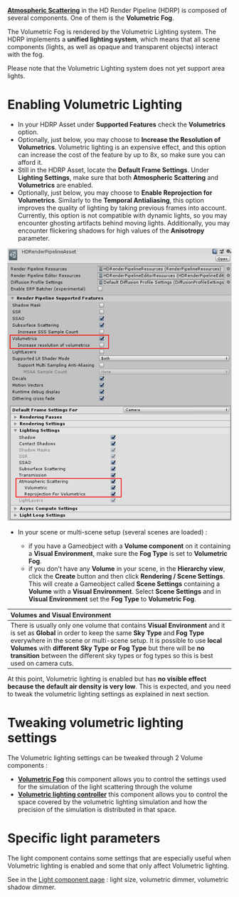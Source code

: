 **[Atmospheric Scattering](https://github.com/Unity-Technologies/ScriptableRenderPipeline/wiki/Atmospheric-Scattering)** in the HD Render Pipeline (HDRP) is composed of several components. One of them is the **Volumetric Fog**.

The Volumetric Fog is rendered by the Volumetric Lighting system. The HDRP implements a **unified lighting system**, which means that all scene components (lights, as well as opaque and transparent objects) interact with the fog.

Please note that the Volumetric Lighting system does not yet support area lights.

# Enabling Volumetric Lighting

- In your HDRP Asset under **Supported Features** check the **Volumetrics** option.
- Optionally, just below, you may choose to **Increase the Resolution of Volumetrics**. Volumetric lighting is an expensive effect, and this option can increase the cost of the feature by up to 8x, so make sure you can afford it.
- Still in the HDRP Asset, locate the **Default Frame Settings**. Under **Lighting Settings**, make sure that both **Atmospheric Scattering** and **Volumetrics** are enabled.
- Optionally, just below, you may choose to **Enable Reprojection for Volumetrics**. Similarly to the **Temporal Antialiasing**, this option improves the quality of lighting by taking previous frames into account. Currently, this option is not compatible with dynamic lights, so you may encounter ghosting artifacts behind moving lights. Additionally, you may encounter flickering shadows for high values of the **Anisotropy** parameter.

![Volumetric Lighting in the HDRP Asset](https://github.com/EvgeniiG/ScriptableRenderLoop/blob/abb57ca719b4bae4e0eb284f57c5cfc6b223f027/com.unity.render-pipelines.high-definition/Documentation~/Images/vl_asset_settings.png)

- In your scene or multi-scene setup (several scenes are loaded) : 

  - if you have a Gameobject with a **Volume component** on it containing a **Visual Environment**, make sure the **Fog Type** is set to **Volumetric Fog**. 
  - if you don't have any **Volume** in your scene, in the **Hierarchy view**, click the **Create** button and then click **Rendering / Scene Settings**. This will create a Gameobject called **Scene Settings** containing a **Volume** with a **Visual Environment**. Select **Scene Settings** and in **Visual Environment** set the **Fog Type** to **Volumetric Fog**.


| Volumes and Visual Environment                               |
| :----------------------------------------------------------- |
| There is usually only one volume that contains **Visual Environment** and it is set as **Global** in order to keep the same **Sky Type** and **Fog Type** everywhere in the scene or multi-scene setup. It is possible to use **local Volumes** with **different Sky Type or Fog Type** but there will be **no transition** between the different sky types or fog types so this is best used on camera cuts. |

At this point, Volumetric lighting is enabled but has **no visible effect because the default air density is very low**. This is expected, and you need to tweak the volumetric lighting settings as explained in next section.

# Tweaking volumetric lighting settings

The Volumetric lighting settings can be tweaked through 2 Volume components :

- **[Volumetric Fog](https://github.com/Unity-Technologies/ScriptableRenderPipeline/wiki/HDRP-Volumetric-Fog)** this component allows you to control the settings used for the simulation of the light scattering through the volume
- **[Volumetric lighting controller](https://github.com/Unity-Technologies/ScriptableRenderPipeline/wiki/HDRP-Volumetric-lighting-controller)** this component allows you to control the space covered by the volumetric lighting simulation and how the precision of the simulation is distributed in that space.

# Specific light parameters

The light component contains some settings that are especially useful when Volumetric lighting is enabled and some that only affect Volumetric lighting.

See in the [Light component page](https://github.com/Unity-Technologies/ScriptableRenderPipeline/wiki/HDRP-Light-Component) : light size, volumetric dimmer, volumetric shadow dimmer.